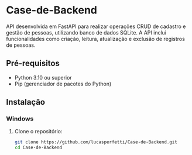 # Case-de-Backend
API desenvolvida em FastAPI para realizar operações CRUD de cadastro e gestão de pessoas, utilizando banco de dados SQLite. A API inclui funcionalidades como criação, leitura, atualização e exclusão de registros de pessoas.

## Pré-requisitos
- Python 3.10 ou superior
- Pip (gerenciador de pacotes do Python)

## Instalação

### Windows

1. Clone o repositório:
   ```bash
   git clone https://github.com/lucasperfetti/Case-de-Backend.git
   cd Case-de-Backend

